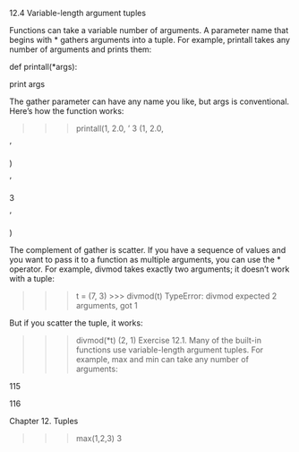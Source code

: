 12.4 Variable-length argument tuples

Functions can take a variable number of arguments. A parameter name that begins with * gathers arguments into a tuple. For example, printall takes any number of arguments and prints them:

def printall(*args):

print args

The gather parameter can have any name you like, but args is conventional. Here’s how the function works:

>>> printall(1, 2.0, ’ 3 (1, 2.0,

’

)

’

3

’

)

The complement of gather is scatter. If you have a sequence of values and you want to pass it to a function as multiple arguments, you can use the * operator. For example, divmod takes exactly two arguments; it doesn’t work with a tuple:

>>> t = (7, 3) >>> divmod(t) TypeError: divmod expected 2 arguments, got 1

But if you scatter the tuple, it works:

>>> divmod(*t) (2, 1) Exercise 12.1. Many of the built-in functions use variable-length argument tuples. For example, max and min can take any number of arguments:

115

116

Chapter 12. Tuples

>>> max(1,2,3) 3